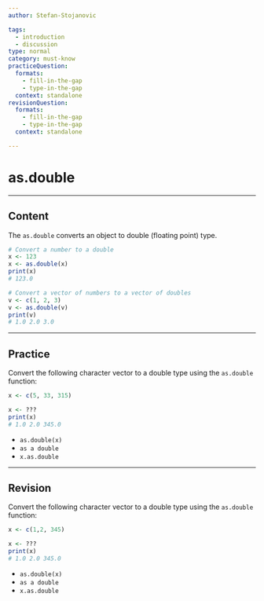 ```yaml
---
author: Stefan-Stojanovic

tags:
  - introduction
  - discussion
type: normal
category: must-know
practiceQuestion:
  formats:
    - fill-in-the-gap
    - type-in-the-gap
  context: standalone
revisionQuestion:
  formats:
    - fill-in-the-gap
    - type-in-the-gap
  context: standalone

---
```


# as.double

---

## Content

The `as.double` converts an object to double (floating point) type.
```r
# Convert a number to a double
x <- 123
x <- as.double(x)
print(x)  
# 123.0

# Convert a vector of numbers to a vector of doubles
v <- c(1, 2, 3)
v <- as.double(v)
print(v)  
# 1.0 2.0 3.0
```

---
## Practice

Convert the following character vector to a double type using the `as.double` function:

```r
x <- c(5, 33, 315)

x <- ???
print(x) 
# 1.0 2.0 345.0
```

- `as.double(x)`
- `as a double`
- `x.as.double`


---
## Revision

Convert the following character vector to a double type using the `as.double` function:

```r
x <- c(1,2, 345)

x <- ???
print(x) 
# 1.0 2.0 345.0
```

- `as.double(x)`
- `as a double`
- `x.as.double`
